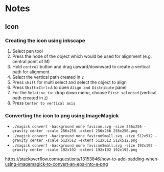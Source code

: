# Notes

## Icon

### Creating the icon using inkscape
1. Select pen tool
2. Press the node of the object which would be used for alignment (e.g. central point of M)
3. Hold `control` button and drag upward/downward to create a vertical path for alignment
4. Select the vertical path created in `2`
5. Press `shift` for multi select and select the object to align
6. Press `Shift`+`Ctrl`+`A` to open `Align and Distribute` panel
7. For the `Relative to:` drop down menu, choose `First selected` (vertical path created in `2`)
8. Press `Center to vertical axis`

### Converting the icon to png using ImageMagick
 - `./magick convert -background none favicon.svg -size 256x256 -gravity center -scale 256x256 -extent 256x256 256x256.png`
 - `./magick convert -background none faviconSmall.svg -size 512x512 -gravity center -scale 512x512 -extent 512x512 512x512.png`
 - `./magick convert -background none faviconSmall.svg -size 192x192 -gravity center -scale 192x192 -extent 192x192 192x192.png`

https://stackoverflow.com/questions/13153846/how-to-add-padding-when-using-imagemagick-to-convert-an-eps-into-a-png
